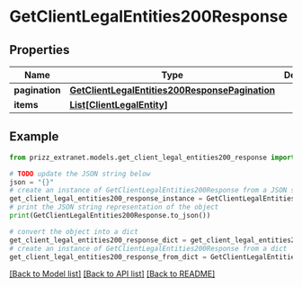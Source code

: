 # GetClientLegalEntities200Response


## Properties

Name | Type | Description | Notes
------------ | ------------- | ------------- | -------------
**pagination** | [**GetClientLegalEntities200ResponsePagination**](GetClientLegalEntities200ResponsePagination.md) |  | [optional] 
**items** | [**List[ClientLegalEntity]**](ClientLegalEntity.md) |  | [optional] 

## Example

```python
from prizz_extranet.models.get_client_legal_entities200_response import GetClientLegalEntities200Response

# TODO update the JSON string below
json = "{}"
# create an instance of GetClientLegalEntities200Response from a JSON string
get_client_legal_entities200_response_instance = GetClientLegalEntities200Response.from_json(json)
# print the JSON string representation of the object
print(GetClientLegalEntities200Response.to_json())

# convert the object into a dict
get_client_legal_entities200_response_dict = get_client_legal_entities200_response_instance.to_dict()
# create an instance of GetClientLegalEntities200Response from a dict
get_client_legal_entities200_response_from_dict = GetClientLegalEntities200Response.from_dict(get_client_legal_entities200_response_dict)
```
[[Back to Model list]](../README.md#documentation-for-models) [[Back to API list]](../README.md#documentation-for-api-endpoints) [[Back to README]](../README.md)



